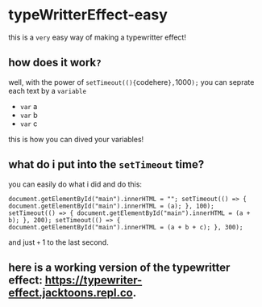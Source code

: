 # typeWritterEffect-easy
this is a `very` easy way of making a typewritter effect!

## how does it work`?`
well, with the power of `setTimeout((){`codehere`},`1000`);` you can seprate each text by a `variable`

- `var` a
- `var` b
- `var` c

this is how you can dived your variables!

## what do i put into the `setTimeout` time?
you can easily do what i did and do this:

`document.getElementById("main").innerHTML = "";
setTimeout(() => {
document.getElementById("main").innerHTML = (a);
}, 100);
setTimeout(() => {
document.getElementById("main").innerHTML = (a + b);
}, 200);
setTimeout(() => {
document.getElementById("main").innerHTML = (a + b + c);
}, 300);`

and just `+` 1 to the last second.

## here is a working version of the typewritter effect: https://typewriter-effect.jacktoons.repl.co.

